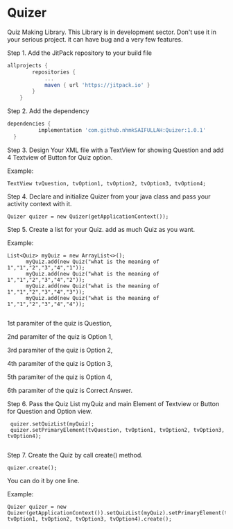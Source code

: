 # Quizer
Quiz Making Library.
This Library is in development sector. Don't use it in your serious project. it can have bug and a very few features.


Step 1. Add the JitPack repository to your build file

```gradle
allprojects {
		repositories {
			...
			maven { url 'https://jitpack.io' }
		}
	}
  ```
  
  Step 2. Add the dependency
  
  ```gradle
  dependencies {
	        implementation 'com.github.nhmkSAIFULLAH:Quizer:1.0.1'
	}
  ```
  
  Step 3. Design Your XML file with a TextView for showing Question and add 4 Textview of Button for Quiz option.
  
  Example:
  ```
  TextView tvQuestion, tvOption1, tvOption2, tvOption3, tvOption4;
  ```
  
  Step 4. Declare and initialize Quizer from your java class and pass your activity context with it.
  
  ```   
  Quizer quizer = new Quizer(getApplicationContext());
  
  ```
  
  Step 5. Create a list for your Quiz. add as much Quiz as you want.
  
  Example:
  
  ```   
  List<Quiz> myQuiz = new ArrayList<>();
        myQuiz.add(new Quiz("what is the meaning of 1","1","2","3","4","1"));
        myQuiz.add(new Quiz("what is the meaning of 1","1","2","3","4","2"));
        myQuiz.add(new Quiz("what is the meaning of 1","1","2","3","4","3"));
        myQuiz.add(new Quiz("what is the meaning of 1","1","2","3","4","4"));
        
  ```
  
  1st paramiter of the quiz is Question,
  
  2nd paramiter of the quiz is Option 1,
  
  3rd paramiter of the quiz is Option 2,
  
  4th paramiter of the quiz is Option 3,
  
  5th paramiter of the quiz is Option 4,
  
  6th paramiter of the quiz is Correct Answer.
  
  Step 6. Pass the Quiz List myQuiz and main Element of Textview or Button for Question and Option view.
  
 ```
  quizer.setQuizList(myQuiz);
  quizer.setPrimaryElement(tvQuestion, tvOption1, tvOption2, tvOption3, tvOption4);
  
 ```
 Step 7. Create the Quiz by call create() method.
 
 ```
 quizer.create();
 ```
 
 You can do it by one line.
 
 Example:
 
 ```
 Quizer quizer = new Quizer(getApplicationContext()).setQuizList(myQuiz).setPrimaryElement(tvQuestion, tvOption1, tvOption2, tvOption3, tvOption4).create();
 
 ```

